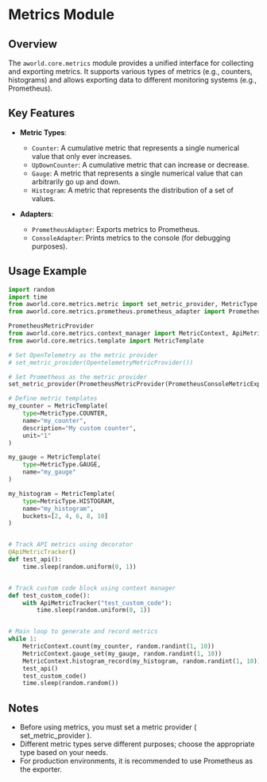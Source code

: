 # Metrics Module

## Overview
The `aworld.core.metrics` module provides a unified interface for collecting and exporting metrics. It supports various types of metrics (e.g., counters, histograms) and allows exporting data to different monitoring systems (e.g., Prometheus).

## Key Features
- **Metric Types**:
  - `Counter`: A cumulative metric that represents a single numerical value that only ever increases.
  - `UpDownCounter`: A cumulative metric that can increase or decrease.
  - `Gauge`: A metric that represents a single numerical value that can arbitrarily go up and down.
  - `Histogram`: A metric that represents the distribution of a set of values.

- **Adapters**:
  - `PrometheusAdapter`: Exports metrics to Prometheus.
  - `ConsoleAdapter`: Prints metrics to the console (for debugging purposes).

## Usage Example

```python
import random
import time
from aworld.core.metrics.metric import set_metric_provider, MetricType
from aworld.core.metrics.prometheus.prometheus_adapter import PrometheusConsoleMetricExporter,

PrometheusMetricProvider
from aworld.core.metrics.context_manager import MetricContext, ApiMetricTracker
from aworld.core.metrics.template import MetricTemplate

# Set OpenTelemetry as the metric provider
# set_metric_provider(OpentelemetryMetricProvider())

# Set Prometheus as the metric provider
set_metric_provider(PrometheusMetricProvider(PrometheusConsoleMetricExporter(out_interval_secs=2)))

# Define metric templates
my_counter = MetricTemplate(
    type=MetricType.COUNTER,
    name="my_counter",
    description="My custom counter",
    unit="1"
)

my_gauge = MetricTemplate(
    type=MetricType.GAUGE,
    name="my_gauge"
)

my_histogram = MetricTemplate(
    type=MetricType.HISTOGRAM,
    name="my_histogram",
    buckets=[2, 4, 6, 8, 10]
)


# Track API metrics using decorator
@ApiMetricTracker()
def test_api():
    time.sleep(random.uniform(0, 1))


# Track custom code block using context manager
def test_custom_code():
    with ApiMetricTracker("test_custom_code"):
        time.sleep(random.uniform(0, 1))


# Main loop to generate and record metrics
while 1:
    MetricContext.count(my_counter, random.randint(1, 10))
    MetricContext.gauge_set(my_gauge, random.randint(1, 10))
    MetricContext.histogram_record(my_histogram, random.randint(1, 10))
    test_api()
    test_custom_code()
    time.sleep(random.random())
```

## Notes
- Before using metrics, you must set a metric provider ( set_metric_provider ).
- Different metric types serve different purposes; choose the appropriate type based on your needs.
- For production environments, it is recommended to use Prometheus as the exporter.